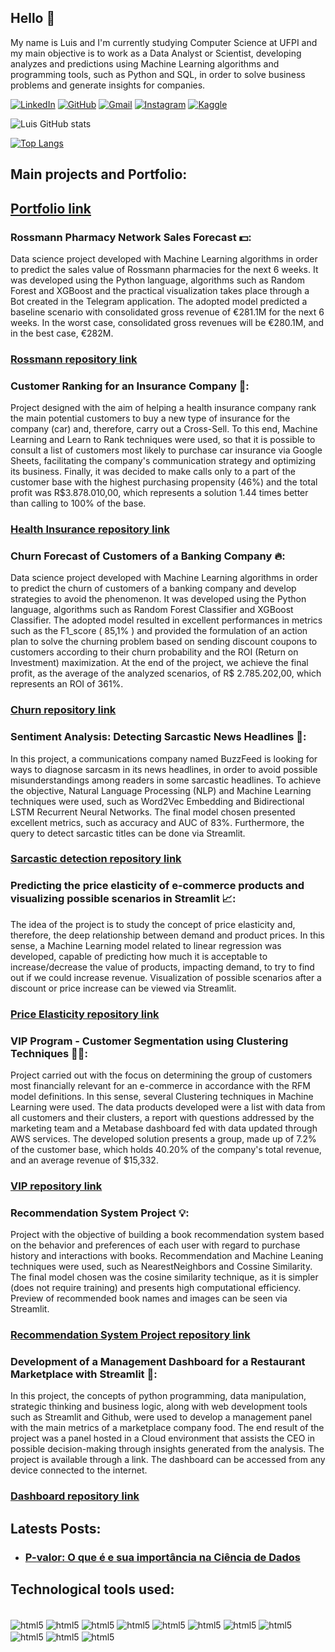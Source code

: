 ## Hello 👋

My name is Luis and I'm currently studying Computer Science at UFPI and my main objective is to work as a Data Analyst or Scientist, developing analyzes and predictions using Machine Learning algorithms and programming tools, such as Python and SQL, in order to solve business problems and generate insights for companies. 

[![LinkedIn](https://img.shields.io/badge/LinkedIn-0077B5?style=for-the-badge&logo=linkedin&logoColor=white)](https://www.linkedin.com/in/luis-henrique-miranda-queiroz-218623213/)
[![GitHub](https://img.shields.io/badge/Gmail-D14836?style=for-the-badge&logo=gmail&logoColor=white)](https://github.com/luishmq)
[![Gmail](https://img.shields.io/badge/GitHub-100000?style=for-the-badge&logo=github&logoColor=white)](https://www.linkedin.com/in/luis-henrique-miranda-queiroz-218623213/)
[![Instagram](https://img.shields.io/badge/Instagram-E4405F?style=for-the-badge&logo=instagram&logoColor=white)](https://www.instagram.com/luis_hmq/)
[![Kaggle](https://img.shields.io/badge/Kaggle-20BEFF?style=for-the-badge&logo=Kaggle&logoColor=white)](https://www.kaggle.com/luishmq)

![Luis GitHub stats](https://github-readme-stats.vercel.app/api?username=luishmq&show_icons=true&theme=tokyonight)

[![Top Langs](https://github-readme-stats.vercel.app/api/top-langs/?username=luishmq&layout=compact)](https://github.com/luishmq/github-readme-stats)

## Main projects and Portfolio:

## [Portfolio link](https://luishmq.github.io/portfolio_projetos/)

### Rossmann Pharmacy Network Sales Forecast 💵:
Data science project developed with Machine Learning algorithms in order to predict the sales value of Rossmann pharmacies for the next 6 weeks. It was developed using the Python language, algorithms such as Random Forest and XGBoost and the practical visualization takes place through a Bot created in the Telegram application. The adopted model predicted a baseline scenario with consolidated gross revenue of €281.1M for the next 6 weeks. In the worst case, consolidated gross revenues will be €280.1M, and in the best case, €282M.

### [Rossmann repository link](https://github.com/luishmq/rossmann_project)

### Customer Ranking for an Insurance Company 🚙:
Project designed with the aim of helping a health insurance company rank the main potential customers to buy a new type of insurance for the company (car) and, therefore, carry out a Cross-Sell. To this end, Machine Learning and Learn to Rank techniques were used, so that it is possible to consult a list of customers most likely to purchase car insurance via Google Sheets, facilitating the company's communication strategy and optimizing its business. Finally, it was decided to make calls only to a part of the customer base with the highest purchasing propensity (46%) and the total profit was R$3.878.010,00, which represents a solution 1.44 times better than calling to 100% of the base.

### [Health Insurance repository link](https://github.com/luishmq/insurance_cross_sell)

### Churn Forecast of Customers of a Banking Company 🔥: 
Data science project developed with Machine Learning algorithms in order to predict the churn of customers of a banking company and develop strategies to avoid the phenomenon. It was developed using the Python language, algorithms such as Random Forest Classifier and XGBoost Classifier. The adopted model resulted in excellent performances in metrics such as the F1_score ( 85,1% ) and provided the formulation of an action plan to solve the churning problem based on sending discount coupons to customers according to their churn probability and the ROI (Return on Investment) maximization. At the end of the project, we achieve the final profit, as the average of the analyzed scenarios, of R$ 2.785.202,00, which represents an ROI of 361%.

### [Churn repository link](https://github.com/luishmq/churn_clients_predict)

### Sentiment Analysis: Detecting Sarcastic News Headlines 📰: 
In this project, a communications company named BuzzFeed is looking for ways to diagnose sarcasm in its news headlines, in order to avoid possible misunderstandings among readers in some sarcastic headlines. To achieve the objective, Natural Language Processing (NLP) and Machine Learning techniques were used, such as Word2Vec Embedding and Bidirectional LSTM Recurrent Neural Networks. The final model chosen presented excellent metrics, such as accuracy and AUC of 83%. Furthermore, the query to detect sarcastic titles can be done via Streamlit.

### [Sarcastic detection repository link](https://github.com/luishmq/sarcastic_detection)

### Predicting the price elasticity of e-commerce products and visualizing possible scenarios in Streamlit 📈: 
The idea of ​​the project is to study the concept of price elasticity and, therefore, the deep relationship between demand and product prices. In this sense, a Machine Learning model related to linear regression was developed, capable of predicting how much it is acceptable to increase/decrease the value of products, impacting demand, to try to find out if we could increase revenue. Visualization of possible scenarios after a discount or price increase can be viewed via Streamlit.

### [Price Elasticity repository link](https://github.com/luishmq/elastic_preco_project)

### VIP Program - Customer Segmentation using Clustering Techniques 🧍🏻: 
Project carried out with the focus on determining the group of customers most financially relevant for an e-commerce in accordance with the RFM model definitions. In this sense, several Clustering techniques in Machine Learning were used. The data products developed were a list with data from all customers and their clusters, a report with questions addressed by the marketing team and a Metabase dashboard fed with data updated through AWS services. The developed solution presents a group, made up of 7.2% of the customer base, which holds 40.20% of the company's total revenue, and an average revenue of $15,332.

### [VIP repository link](https://github.com/luishmq/customers_clustering_project)

### Recommendation System Project 💡: 
Project with the objective of building a book recommendation system based on the behavior and preferences of each user with regard to purchase history and interactions with books. Recommendation and Machine Leaning techniques were used, such as NearestNeighbors and Cossine Similarity. The final model chosen was the cosine similarity technique, as it is simpler (does not require training) and presents high computational efficiency. Preview of recommended book names and images can be seen via Streamlit.

### [Recommendation System Project repository link](https://github.com/luishmq/recommendation_system)

### Development of a Management Dashboard for a Restaurant Marketplace with Streamlit 🍴: 
In this project, the concepts of python programming, data manipulation, strategic thinking and business logic, along with web development tools such as Streamlit and Github, were used to develop a management panel with the main metrics of a marketplace company food. The end result of the project was a panel hosted in a Cloud environment that assists the CEO in possible decision-making through insights generated from the analysis. The project is available through a link. The dashboard can be accessed from any device connected to the internet.

### [Dashboard repository link](https://github.com/luishmq/made_in_asia_mktp)

## Latests Posts:

- ### [P-valor: O que é e sua importância na Ciência de Dados](https://medium.com/@luishmq/p-valor-de-uma-forma-gen%C3%A9rica-%C3%A9-uma-medida-estat%C3%ADstica-que-busca-avaliar-se-um-resultado-de-um-d1ba7f0a872b)

## Technological tools used:

<div style="display: inline_block"><br/>
    <img align="center" alt="html5" src="https://img.shields.io/badge/Python-3776AB?style=for-the-badge&logo=python&logoColor=white"/>
    <img align="center" alt="html5" src="https://img.shields.io/badge/jupyter-%23FA0F00.svg?style=for-the-badge&logo=jupyter&logoColor=white"/>
    <img align="center" alt="html5" src="https://img.shields.io/badge/pycharm-143?style=for-the-badge&logo=pycharm&logoColor=black&color=black&labelColor=green"/>
    <img align="center" alt="html5" src="https://img.shields.io/badge/pandas-%23150458.svg?style=for-the-badge&logo=pandas&logoColor=white"/>
    <img align="center" alt="html5" src="https://img.shields.io/badge/scikit--learn-%23F7931E.svg?style=for-the-badge&logo=scikit-learn&logoColor=white"/>
    <img align="center" alt="html5" src="https://img.shields.io/badge/TensorFlow-FF6F00?style=for-the-badge&logo=tensorflow&logoColor=white"/>
    <img align="center" alt="html5" src="https://img.shields.io/badge/PostgreSQL-316192?style=for-the-badge&logo=postgresql&logoColor=white"/>
    <img align="center" alt="html5" src="https://img.shields.io/badge/SQLite-07405E?style=for-the-badge&logo=sqlite&logoColor=white"/>
    <img align="center" alt="html5" src="https://img.shields.io/badge/PowerBI-F2C811?style=for-the-badge&logo=Power%20BI&logoColor=white"/>
    <img align="center" alt="html5" src="https://img.shields.io/badge/Metabase-509EE3?style=for-the-badge&logo=metabase&logoColor=fff"/>
    <img align="center" alt="html5" src="https://img.shields.io/badge/MongoDB-%234ea94b.svg?style=for-the-badge&logo=mongodb&logoColor=white"/>
</div>


